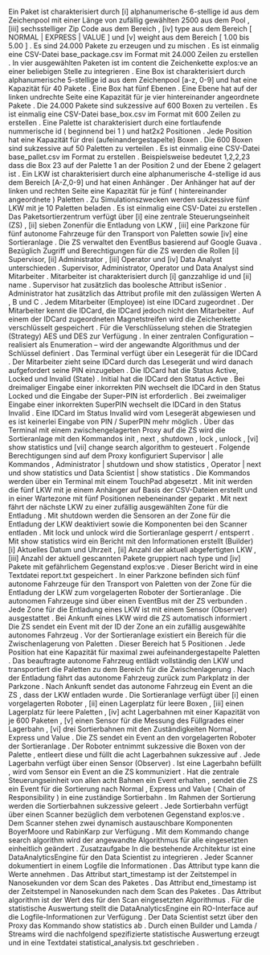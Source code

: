 Ein Paket ist charakterisiert durch [i] alphanumerische 6-stellige id aus dem Zeichenpool mit einer Länge von zufällig gewählten 2500 aus dem Pool , [iii] sechsstelliger Zip Code aus dem Bereich , [iv] type aus dem Bereich [ NORMAL | EXPRESS | VALUE ] und [v] weight aus dem Bereich [ 1.00 bis 5.00 ] .
Es sind 24.000 Pakete zu erzeugen und zu mischen .
Es ist einmalig eine CSV-Datei base_package.csv im Format mit 24.000 Zeilen zu erstellen .
In vier ausgewählten Paketen ist im content die Zeichenkette exp!os:ve an einer beliebigen Stelle zu integrieren .
Eine Box ist charakterisiert durch alphanumerische 5-stellige id aus dem Zeichenpool [a-z, 0-9] und hat eine Kapazität für 40 Pakete .
Eine Box hat fünf Ebenen .
Eine Ebene hat auf der linken undrechte Seite eine Kapazität für je vier hintereinander angeordnete Pakete .
Die 24.000 Pakete sind sukzessive auf 600 Boxen zu verteilen .
Es ist einmalig eine CSV-Datei base_box.csv im Format mit 600 Zeilen zu erstellen .
Eine Palette ist charakterisiert durch eine fortlaufende nummerische id ( beginnend bei 1 ) und hat2x2 Positionen .
Jede Position hat eine Kapazität für drei (aufeinandergestapelte) Boxen .
Die 600 Boxen sind sukzessive auf 50 Paletten zu verteilen .
Es ist einmalig eine CSV-Datei base_pallet.csv im Format zu erstellen .
Beispielsweise bedeutet 1,2,2,23 dass die Box 23 auf der Palette 1 an der Position 2 und der Ebene 2 gelagert ist .
Ein LKW ist charakterisiert durch eine alphanumerische 4-stellige id aus dem Bereich [A-Z,0-9] und hat einen Anhänger .
Der Anhänger hat auf der linken und rechten Seite eine Kapazität für je fünf ( hintereinander angeordnete ) Paletten .
Zu Simulationszwecken werden sukzessive fünf LKW mit je 10 Paletten  beladen .
Es ist einmalig eine CSV-Datei zu erstellen .
Das Paketsortierzentrum verfügt über [i] eine zentrale Steuerungseinheit (ZS) , [ii] sieben Zonenfür die Entladung von LKW , [iii] eine Parkzone für fünf autonome Fahrzeuge für den Transport von Paletten sowie [iv] eine Sortieranlage .
Die ZS verwaltet den EventBus basierend auf Google Guava .
Bezüglich Zugriff und Berechtigungen für die ZS werden die Rollen [i] Supervisor, [ii] Administrator , [iii] Operator und [iv] Data Analyst unterschieden .
Supervisor, Administrator, Operator und Data Analyst sind Mitarbeiter .
Mitarbeiter ist charakterisiert durch [i] ganzzahlige id und [ii] name .
Supervisor hat zusätzlich das boolesche Attribut isSenior .
Administrator hat zusätzlich das Attribut profile mit den zulässigen Werten A , B und C .
Jedem Mitarbeiter (Employee) ist eine IDCard zugeordnet .
Der Mitarbeiter kennt die IDCard, die IDCard jedoch nicht den Mitarbeiter .
Auf einem der IDCard zugeordneten Magnetstreifen wird die Zeichenkette verschlüsselt gespeichert .
Für die Verschlüsselung stehen die Strategien (Strategy) AES und DES zur Verfügung .
In einer zentralen Configuration – realisiert als Enumeration – wird der angewandte Algorithmus und der Schlüssel definiert .
Das Terminal verfügt über ein Lesegerät für die IDCard .
Der Mitarbeiter zieht seine IDCard durch das Lesegerät und wird danach aufgefordert seine PIN einzugeben .
Die IDCard hat die Status Active, Locked und Invalid (State) .
Initial hat die IDCard den Status Active . 
Bei dreimaliger Eingabe einer inkorrekten PIN wechselt die IDCard in den Status Locked und die Eingabe der Super-PIN ist erforderlich .
Bei zweimaliger Eingabe einer inkorrekten SuperPIN wechselt die IDCard in den Status Invalid .
Eine IDCard im Status Invalid wird vom Lesegerät abgewiesen und es ist keinerlei Eingabe von PIN / SuperPIN mehr möglich .
Über das Terminal mit einem zwischengelagerten Proxy auf die ZS wird die Sortieranlage mit den Kommandos init , next , shutdown , lock , unlock , [vi] show statistics und [vii] change search algorithm to gesteuert .
Folgende Berechtigungen sind auf dem Proxy konfiguriert  Supervisor | alle Kommandos ,  Administrator | shutdown und show statistics ,  Operator |  next  und  show statistics  und   Data Scientist  |  show statistics .
Die Kommandos werden über ein Terminal mit einem TouchPad abgesetzt .
Mit init werden die fünf LKW mit je einem Anhänger auf Basis der CSV-Dateien erstellt und in einer Wartezone mit fünf Positionen nebeneinander geparkt .
Mit next fährt der nächste LKW zu einer zufällig ausgewählten Zone für die Entladung .
Mit shutdown werden die Sensoren an der Zone für die Entladung der LKW deaktiviert sowie die Komponenten bei den Scanner entladen .
Mit lock und unlock wird die Sortieranlage gesperrt / entsperrt .
Mit show statistics wird ein Bericht mit den Informationen erstellt (Builder) [i] Aktuelles Datum und Uhrzeit , [ii] Anzahl der aktuell abgefertigten LKW , [iii] Anzahl der aktuell gescannten Pakete gruppiert nach type und [iv] Pakete mit gefährlichem Gegenstand exp!os:ve .
Dieser Bericht wird in eine Textdatei report.txt gespeichert .
In einer Parkzone befinden sich fünf autonome Fahrzeuge für den Transport von Paletten von der Zone für die Entladung der LKW zum vorgelagerten Roboter der Sortieranlage .
Die autonomen Fahrzeuge sind über einen EventBus mit der ZS verbunden .
Jede Zone für die Entladung eines LKW ist mit einem Sensor (Observer) ausgestattet .
Bei Ankunft eines LKW wird die ZS automatisch informiert .
Die ZS sendet ein Event mit der ID der Zone an ein zufällig ausgewählte autonomes Fahrzeug .
Vor der Sortieranlage existiert ein Bereich für die Zwischenlagerung von Paletten .
Dieser Bereich hat 5 Positionen .
Jede Position hat eine Kapazität für maximal zwei aufeinandergestapelte Paletten .
Das beauftragte autonome Fahrzeug entlädt vollständig den LKW und transportiert die Paletten zu dem Bereich für die Zwischenlagerung .
Nach der Entladung fährt das autonome Fahrzeug zurück zum Parkplatz in der Parkzone .
Nach Ankunft sendet das autonome Fahrzeug ein Event an die ZS , dass der LKW entladen wurde .
Die Sortieranlage verfügt über [i] einen vorgelagerten Roboter , [ii] einen Lagerplatz für leere Boxen , [iii] einen Lagerplatz für leere Paletten , [iv] acht Lagerbahnen mit einer Kapazität von je 600 Paketen , [v] einen Sensor für die Messung des Füllgrades einer Lagerbahn , [vi] drei Sortierbahnen mit den Zuständigkeiten Normal , Express und Value .
Die ZS sendet ein Event an den vorgelagerten Roboter der Sortieranlage .
Der Roboter entnimmt sukzessive die Boxen von der Palette , entleert diese und füllt die acht Lagerbahnen sukzessive auf .
Jede Lagerbahn verfügt über einen Sensor (Observer) .
Ist eine Lagerbahn befüllt , wird vom Sensor ein Event an die ZS kommuniziert .
Hat die zentrale Steuerungseinheit von allen acht Bahnen ein Event erhalten , sendet die ZS ein Event für die Sortierung nach Normal , Express und  Value  ( Chain of Responsibility ) in eine zuständige Sortierbahn .
Im Rahmen der Sortierung werden die Sortierbahnen sukzessive geleert .
Jede Sortierbahn verfügt über einen Scanner bezüglich dem verbotenen Gegenstand exp!os:ve .
Dem Scanner stehen zwei dynamisch austauschbare Komponenten BoyerMoore und RabinKarp zur Verfügung .
Mit dem Kommando change search algorithm wird der angewandte Algorithmus für alle eingesetzten einheitlich geändert .
Zusatzaufgabe In die bestehende Architektur ist eine DataAnalyticsEngine für den Data Scientist zu integrieren .
Jeder Scanner dokumentiert in einem Logfile die Informationen .
Das Attribut type kann die Werte annehmen .
Das Attribut start_timestamp ist der Zeitstempel in Nanosekunden vor dem Scan des Paketes .
Das Attribut end_timestamp ist der Zeitstempel in Nanosekunden nach dem Scan des Paketes .
Das Attribut algorithm ist der Wert des für den Scan eingesetzten Algorithmus .
Für die statistische Auswertung stellt die DataAnalyticsEngine ein RO-Interface auf die Logfile-Informationen zur Verfügung .
Der Data Scientist setzt über den Proxy das Kommando show statistics ab .
Durch einen Builder und Lamda / Streams wird die nachfolgend spezifizierte statistische Auswertung erzeugt und in eine Textdatei statistical_analysis.txt geschrieben .
